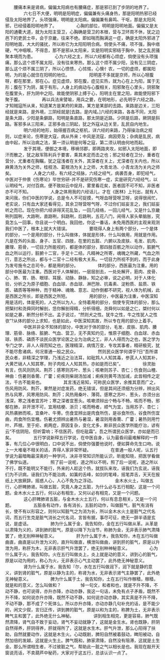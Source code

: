 <!-- { "loadSidebar": true } -->
　　腰痛本来是肾病，偏偏太阳病也有腰痛症，那是邪已到了步阴的地界了。
　　
　　六七日不大便，明明是阳明症，偏偏兼有头痛身热，那是阳明热邪已经侵及太阳地界了。头项强痛，明明是太阳病，偏偏兼有鼻鸣、干呕，那是太阳风邪，已经侵着阳明地界了。
　　
　　心胸的部位，明明是阳明地面。偏偏又是太阳的通衢大道，就为太阳主营卫，心胸确是营卫的本根，营与卫环周不休，犹之边邑下的吏民士卒，会于京畿，往来不绝。即如喘而胸满这一症，确是太阳外邪进了阳明地面，大大的骚扰，所以称它为太阳阳明合病。倘使头不痛，项不强，胸中痞硬，气冲咽喉，不得息，那不是邪从太阳来，实是阳明实邪结于胸中，犹之乱民骚聚本境而为患。
　　
　　心为六经之主，所以六经都有心烦症，倘使没有头项强痛，那么这个烦不属太阳，没有往来寒热，那么这个烦不属少阳，没有见三阴症，那么这个烦不属三阴了，所以心愦愦，心怵惕，心懊忄农，一切的虚烦，都属阳明，为的是心就住在阳明的地位。
　　
　　阳明差不多就是京师，所以心呀腹呀，都在那里，邪在心。症见虚烦，邪在腹，症见实热，就为心在上为阳，属于无形；腹在下为阴，属于有形。人身上的病动与心腹相关，阳邪聚在心里头，阴邪聚在腹里头，肝为阴中之阳。故能使阴邪上搏于心，阳明主在里之阳，故能使阳邪下聚于腹。
　　
　　再以兵法来譬喻，用兵之要，在明地形，必先明乎六经之路，才知贼寇所从来，知道某方是某府的来路，某方是某部的去路。来路是边关，三阳经就是来路，是外境，三阴经就是[去路，是内域。]六经的来路，各各不同，太阳是条大路，少阳是条僻路，阳明是条直路，那太阴是近路。少阴是后路，厥阴是斜路。客邪多从三阳来，正邪多由三阴起，犹之外寇从边关至，乱民自内地生。
　　
　　明六经的地形，始得握百病之枢机，详六经的来路，乃得操治病之规则，以症来论，伤寒是大寇，病从外来；中风是流寇，病因旁及；杂病是乱民，病由中起，所以治病之法，第一须认明是何等之寇，第二须认明由何地而起。
　　
　　发于其境，便御之本境，移祸邻郡，即两路夹攻，如邪入太阳地面，即汗而散之，犹之敌军陈利兵于要害，乘其未定而击之也；邪之轻者在卫分，重者在营分，尤重者在胸瞩，犹之寇浅者在关外，其深者在关上，尤深者在关内也，所以麻黄汤为关外之师，桂枝汤、葛根汤为关上之师，大青龙汤、小青龙汤为关内之师矣。
　　
　　人身之六经，有六经之经脉，六经之经气，病袭吾身，即犯经气，中医对于仲景《伤寒论》毕世穷研-并不是研究伤寒一症，实是研究六经经气，以认明经气，对付百病，便不致如云中捉月，雾里看花矣，医者固不可不知，非医者亦不可不知。
　　
　　人身之体用我的六经话儿，才在《医林》上刊出，就有人来问我，你们中医的学说，总是令人不可捉摸，气呀血呀营呀卫呀，说得很闹忙，老实说，只有血大家还看得见，其余卫呀营呀气呀，不过你们姑妄言之，我们姑妄听之而已。现在你把六经讲得天花乱坠，一回几经络，一回儿经气，又是什么京畿咧列国咧，大路咧，直路咧，斜路咧，后路咧，五花八门，闹得人家头晕脑胀，究竟怎么一回事，你且说一个明白。我回他，你这一番话，未免用西医的主观来观测我们中医了，根本上就大大错误。
　　
　　要晓得人身上有两个部分，一个是体的部分，一个是用的部分，什么叫做体，体就是形体，什么叫做用，用就是作用。凡是在外的头面、身子、五官、四肢，在里的五脏、六腑以及皮肤、毛发、肌肉、腠理、筋骨，一切目力所能视的，都是体的部分，那四肢百骸之所以动作，脏腑气血之所以运行，脏腑十二官，手足十二经。凡精神之所寄，魂魄之所藏，气血之所行，意志之所出，都与十二官十二经有极大关系。一切目力所视不到的，而于此身为发号施令之总司令，都是用的部分。
　　
　　体的部分，西医最为注重。用的部分中医最为注重。西医对于人体解剖，一层层剖去，一处处解开，筋肉、皮骨、心、肺、胃、肠、眼球、耳膜、动脉、静脉，知之必审，说之必明，对于人体化验，分析之为原子细胞、白血球、赤血球、淋巴隙、抗毒素、淀粉质、盐质、铁质、磷质等等种种，而于精神、魂魄、意志、动作倒都不研究，视人体为机械，此是西医之所长，即是西医之所短。
　　
　　用的部分，中医最为注重，中医深知用是活的，体是死的，人之所以为人，全恃着用的部分，倘使专究体的部分，那么把榘纣和尧舜同时解剖，恁你解剖得精，分析得细，尧舜何以如是之仁，桀纣何以如是之暴，断然分析不出。孟子说过，“然则犬之性。犹牛之性，牛之性犹人之性欤”?从体的部分上求知，也是如此，中医深知其故，所以专在用的部分上着手。
　　
　　中医并非全不知体的部分，中医对于体的部分，毛发、皮肤、肌肉、腠理、筋骨、脉络、脏腑、气血、营卫，无不真知灼见，惟原子细胞、白血球、赤血球、铁质、磷质不谈民众医学论医之业为治病之工，非人人得而为之也，医之学为专门之学，非人人得而知之也，医理精深，病情万变，专攻其事者，精研极究，犹不能尽愈诸病，何况普通一般之民众。
　　
　　然则民众医学何谓乎?日“吾所谓民众者，非精深之学理，乃浅近之治法耳，如砒鸩人人知其毒，参芪人人知其补，大黄芒硝人人知其寒，附子肉桂人人知其热，亦如是而已矣”。
　　
　　徐灵胎有言，伤风则防风、荆芥；感寒则苏叶、葱头；咳嗽则苏子、杏仁；伤食则山楂、神曲：伤暑则香薷、广藿；疟疾则柴胡汤加减；痢疾则黄芩汤加减，此皆相传之定法，千古不能易也。
　　
　　其言浅近易知，可称民众医学，余推其意而广之，伤风用防风、荆芥，果然是对症发药，绝无错误，但是其间还须细为分辨，辨出风热与风寒，风寒用防风、荆芥；风热用桑叶、薄荷。感寒之苏叶、葱头，亦须分出浅深，寒之浅者宜苏叶；寒之深者宜葱头。咳嗽须辩出个畅与不畅，咳而不畅，邪郁在肺，非开泄不可，宜用桔梗、浙贝；咳而畅者，顺气为宜，当用苏子、杏仁；风热袭肺而咳，宜桑叶、牛蒡。伤食宜辨出是肉食所伤，是谷食所伤，谷食所伤宜曲，肉食所伤宜楂。伤暑尤颁辨出暑热与暑湿，暑湿则用香薷、广藿；暑热则用竹叶、芦根。至于疟、痢两症，原因复杂，变化尤多，断非民众医学所能疗治，谚有云“不信阴阳，但听雷响；不信医药，但吃砒霜”。吾之所谓民众医学，亦如是而已矣。
　　
　　五行学说新释五行学说，在中医自身，认为最昏闷最难解释的一件事，有几位心中很明白，口中说不出，倘使你强要他说时，便如算命先生口吻。说上一大堆毫不相关的话，弄得人家非常怀疑。
　　
　　在普通一般人呢，认五行学说为最暗晦最深奥的一种学问，决非寻常知识所能认识，昕能知晓，把医学看做了佛学仙道。
　　
　　照了前一说呢，道之所以不明，照了后一说呢，道之所以不行，既不能明又不能行，外来的人趁这个热，就拔队来攻，诬我们为玄说，诬我们为不识病，诬我们为不能治病，如簧的舌峰，如剑的笔峰，摇笔弄舌，天天在报纸上大放厥辞。摇惑人心，人心不免为之浮动。
　　
　　金木水火土，叫做五行，心肝睥肺肾。叫做五脏，究竟人身之五脏，为什么必与五行相配，这是一个问题。金木水火土五行，何以必有相生，又何以必有相克，又是一个问题。
　　
　　这心肝睥肺肾五脏，与金木水火土五行，何以有息息相关，又是一个问题。
　　
　　五脏各有动作，各有消长，五脏的动作，叫做脏气，脏气有消有长，使不有以形容之，则何以知脏气之为消为长，所以金木水火土是脏气之代名词，而五行生克是脏气消长之代名词，言皆有据，事尽可征，绝无一辞半语是玄说，是虚话。
　　
　　肺为什么属于金，我告知你，金在五行叫做从革。从革是以肃降为义的，讲到肺的脏气，原是以降下为治节，称肺为金，无非表示肺气肃降罢了，绝无别种神秘意义。
　　
　　肝为什么属于木，我告知你，木在五行叫做曲直，曲直是以升泄为义的，直升叫做直，横泄叫做曲，讲到肝的脏气，原是以升泄为用，称肝为木，无非表示肝气升泄罢了，绝无别种神秘意义。
　　
　　心为什么属于火，我告知你。火在五行叫做炎上，炎上就是动的意义，讲到心的脏气，原是以动为用的，称心为火，无非表示心气主动罢了，此外绝无神秘意义。
　　
　　肾为什么属于水，我告知『尔，水在五行叫做润下，润下就是静的意义，讲到肾的脏气，原是以静为主的，称肾为水，无非表示肾气主静罢了，此外绝无神秘意义。
　　
　　脾为什么属于土，我告知你，土在五行叫作稼穑，稼穑，就是和的意义，怎么叫做和？
　　
　　悼一句文，和者和也，就是不升不降，不动不静，也可说得，亦升亦降，亦动亦静，我这一句话，未免有点子矛盾，既然不升不降，如何说亦升亦降，既然不动不静，如何说亦动亦静，其实真是不升不降，不动不静，那不成了个死体么，所以亦升亦降，亦动亦静几句补充的话，是不能少的，闲文少叙，言归正传，讲到脾的脏气，原是以和为主的，称脾为土，无非表示睥气主和罢了，此外绝无什么神秘。
　　
　　讲到相生相克，更是容易，肺气既然肃降，肾气自不致于妄动，肾气不妄动就静了，这就是金生水。肾也既静，肝阴自然得养，肝阴得养，肝就得所了，这就是水生木。肝气升泄，那么心阳得了扶助，自然就要动作，这就是木生火。心动既剧，脾阳自然被着鼓动，睥阳被动，自然加倍的发越，这就是火生土。脾气既和，肺家肃降，自然没有阻滞，这就是土生金。那么所谓相生者，不过彼脏之气，帮助此一脏之气以相长是也。我现在敲开天窗说亮话，不卖葫芦中秘药，大家对于这五行，总该认识一点了。
　　
